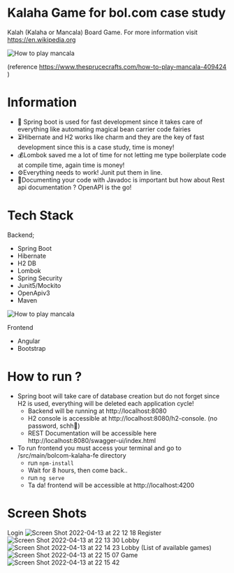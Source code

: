# Kalaha Game for bol.com case study

Kalah (Kalaha or Mancala) Board Game. For more information visit https://en.wikipedia.org

![How to play mancala](https://www.thesprucecrafts.com/thmb/YFWtK83D2opopm846zMVs3kFbPE=/700x0/filters:no_upscale():max_bytes(150000):strip_icc():format(webp)/SPR_409424-how-to-play-mancala-a8d885a87c904a2babb946896f1870bb.gif)

(reference https://www.thesprucecrafts.com/how-to-play-mancala-409424 )

# Information

- :fairy: Spring boot is used for fast development since it takes care of everything like automating magical bean carrier code fairies
- :hourglass_flowing_sand:Hibernate and H2 works like charm and they are the key of fast development since this is a case study, time is money!
- :moneybag:Lombok saved me a lot of time for not letting me type boilerplate code at compile time, again time is money!
- :gear:Everything needs to work! Junit put them in line.
- :bookmark_tabs:Documenting your code with Javadoc is important but how about Rest api documentation ? OpenAPI is the go!


# Tech Stack

Backend;

* Spring Boot
* Hibernate
* H2 DB
* Lombok
* Spring Security
* Junit5/Mockito
* OpenApiv3
* Maven

![How to play mancala](https://www.infotechacademy.com.tr/content/blog/frontback2.png)

Frontend

* Angular
* Bootstrap

# How to run ?

- Spring boot will take care of database creation but do not forget since H2 is used, everything will be deleted each application cycle!
  - Backend will be running at http://localhost:8080
  - H2 console is accessible at http://localhost:8080/h2-console. (no password, schh:shushing_face:)
  - REST Documentation will be accessible here http://localhost:8080/swagger-ui/index.html
- To run frontend you must access your terminal and go to /src/main/bolcom-kalaha-fe directory
  - run `npm-install`
  - Wait for 8 hours, then come back..
  - run `ng serve`
  - Ta da! frontend will be accessible at http://localhost:4200
 
# Screen Shots

Login
![Screen Shot 2022-04-13 at 22 12 18](https://user-images.githubusercontent.com/16269104/163253176-2433da74-f76b-452b-bb0c-de4201d43d42.png)
Register
![Screen Shot 2022-04-13 at 22 13 30](https://user-images.githubusercontent.com/16269104/163253347-a209049d-d511-465b-9ed6-c16df2da7aaa.png)
Lobby
![Screen Shot 2022-04-13 at 22 14 23](https://user-images.githubusercontent.com/16269104/163253464-1634c35a-e4c8-4731-a1a7-d97781569779.png)
Lobby (List of available games)
![Screen Shot 2022-04-13 at 22 15 07](https://user-images.githubusercontent.com/16269104/163253575-725fc0f6-9152-4975-ae09-ad7242c66e57.png)
Game
![Screen Shot 2022-04-13 at 22 15 42](https://user-images.githubusercontent.com/16269104/163253621-c8fa8686-77b3-4159-8a8a-e9d2575aa3b9.png)


